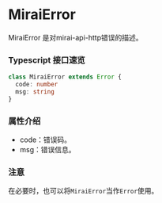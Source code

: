 # MiraiError

MiraiError 是对mirai-api-http错误的描述。

### Typescript 接口速览

```typescript
class MiraiError extends Error {
  code: number
  msg: string
}

```

### 属性介绍

- code：错误码。
- msg：错误信息。

### 注意

在必要时，也可以将`MiraiError`当作`Error`使用。
